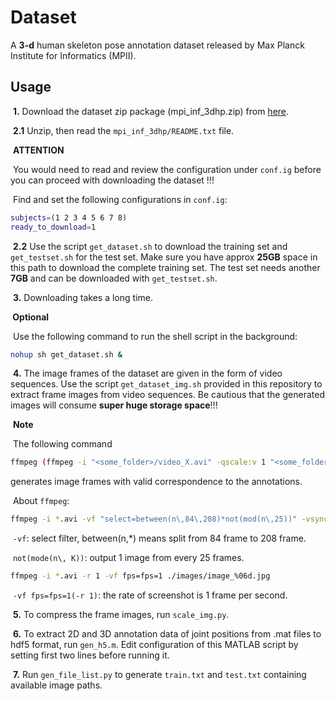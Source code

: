 #  <MPI-INF-3DHP> Dataset

A **3-d** human skeleton pose annotation dataset released by Max Planck Institute for Informatics (MPII).

## Usage
​	**1.** Download the dataset zip package (mpi_inf_3dhp.zip) from [here](http://gvv.mpi-inf.mpg.de/3dhp-dataset/).

​	**2.1** Unzip, then read the `mpi_inf_3dhp/README.txt` file.

​	**ATTENTION**

​	You would need to read and review the configuration under `conf.ig` before you can proceed with downloading the dataset !!!

​	Find and set the following configurations in `conf.ig`:

```bash
subjects=(1 2 3 4 5 6 7 8)
ready_to_download=1
```

​	**2.2** Use the script `get_dataset.sh` to download the training set and `get_testset.sh` for the test set. Make sure you have approx **25GB** space in this path to download the complete training set. The test set needs another **7GB** and can be downloaded with `get_testset.sh`.

​	**3.** Downloading takes a long time.

**​	Optional**

​	Use the following command to run the shell script in the background:

```bash
nohup sh get_dataset.sh &
```

​	**4.** The image frames of the dataset are given in the form of video sequences. Use the script `get_dataset_img.sh` provided in this repository to extract frame images from video sequences.
Be cautious that the generated images will consume **super huge storage space**!!!

​	**Note**

​	The following command

```bash
ffmpeg (ffmpeg -i "<some_folder>/video_X.avi" -qscale:v 1 "<some_folder>/img_X_%06d.jpg")
```

generates image frames with valid correspondence to the annotations.

​	About `ffmpeg`:

```bash
ffmpeg -i *.avi -vf "select=between(n\,84\,208)*not(mod(n\,25))" -vsync 0 ./images/image_%06d.jpg
```

​	`-vf`: select filter, between(n,*) means split from 84 frame to 208 frame.

​	`not(mode(n\, K))`: output 1 image from every 25 frames.

```bash
ffmpeg -i *.avi -r 1 -vf fps=fps=1 ./images/image_%06d.jpg
```
​	`-vf fps=fps=1(-r 1)`: the rate of screenshot is 1 frame per second.

​	**5.** To compress the frame images, run `scale_img.py`.

​	**6.** To extract 2D and 3D annotation data of joint positions from .mat files to hdf5 format, run `gen_h5.m`.
​	Edit configuration of this MATLAB script by setting first two lines before running it.


​	**7.** Run `gen_file_list.py` to generate `train.txt` and `test.txt` containing available image paths.
